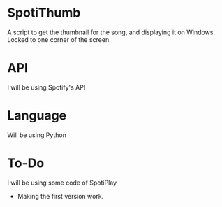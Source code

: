 # SpotiThumb
A script to get the thumbnail for the song, and displaying it on Windows. Locked to one corner of the screen. 
# API
I will be using Spotify's API
# Language 
Will be using Python 
# To-Do
I will be using some code of SpotiPlay
- Making the first version work.

